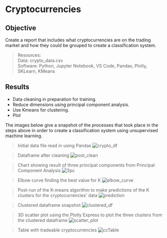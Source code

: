 # Cryptocurrencies
## Objective
Create a report that includes what cryptocurrencies are on the trading market and how they could be grouped to create a classification system. 

> Resources:<br>
> Data: crypto_data.csv<br>
> Software: Python, Jupyter Notebook, VS Code, Pandas, Plotly, SKLearn, KMeans

## Results

* Data cleaning in preparation for training.
* Reduce dimensions using principal component analysis.
* Use Kmeans for clustering.
* Plot

The images below give a snapshot of the processes that took place in the steps above in order to create a classification system using unsupervised machine learning.

> Initial data file read in using Pandas
![crypto_df](https://user-images.githubusercontent.com/108758105/211185331-6062b325-5698-430a-bba2-3fab28621a8f.png)

> Dataframe after cleaning
![post_clean](https://user-images.githubusercontent.com/108758105/211185600-e08ebe05-23ee-4186-a41d-ddb49e6ec192.png)

> Chart showing result of three principal components from Principal Component Analysis
![3pc](https://user-images.githubusercontent.com/108758105/211185387-f0b73478-c490-4bd2-8549-3a61599e6327.png)

> Elbow curve finding the best value for K
![elbow_curve](https://user-images.githubusercontent.com/108758105/211185352-dc196f97-1d35-49ea-989f-c7be3948b054.png)

> Post-run of the K-means algorithm to make predictions of the K clusters for the cryptocurrencies’ data
![prediction](https://user-images.githubusercontent.com/108758105/211185785-cbd36da6-2074-4021-bb74-4216bbc27e29.png)

> Clustered dataframe snapshot 
![clustered_df](https://user-images.githubusercontent.com/108758105/211185720-cf838600-9081-4509-a513-1df4c5394c7c.png)

> 3D scatter plot using the Plotly Express to plot the three clusters from the clustered dataframe
![scatter_plot](https://user-images.githubusercontent.com/108758105/211185900-97f30dcd-ad44-4956-ac95-941f1abc5c12.png)

> Table with tradeable cryptocurrencies
![ccTable](https://user-images.githubusercontent.com/108758105/211185950-f8f4caf2-c007-4d03-8ec4-19ce32afb173.png)

